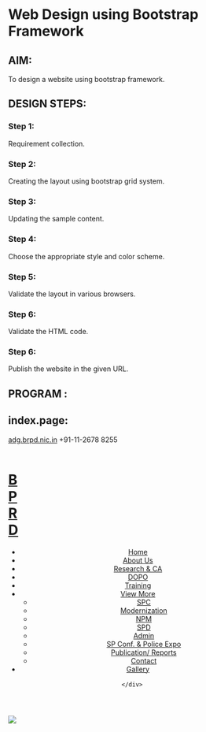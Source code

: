 # Web Design using Bootstrap Framework

## AIM:
To design a website using bootstrap framework.

## DESIGN STEPS:

### Step 1:

Requirement collection.

### Step 2:

Creating the layout using bootstrap grid system.

### Step 3:

Updating the sample content.

### Step 4:

Choose the appropriate style and color scheme.

### Step 5:

Validate the layout in various browsers.

### Step 6:

Validate the HTML code.

### Step 6:

Publish the website in the given URL.

## PROGRAM :

## index.page:
<!DOCTYPE html>
<html lang="en">

<head>
  <meta charset="utf-8">
  <meta content="width=device-width, initial-scale=1.0" name="viewport">
  <title>BPRD-Website</title>
  <!-- Favicons -->
  <link href="./img/bprd.png" rel="icon">

  <!-- Google Fonts -->
  <link href="https://fonts.googleapis.com/css?family=Open+Sans:300,300i,400,400i,600,600i,700,700i|Raleway:300,300i,400,400i,500,500i,600,600i,700,700i|Poppins:300,300i,400,400i,500,500i,600,600i,700,700i" rel="stylesheet">

  <!-- CSS File -->
  <link href="./vendor/bootstrap/css/bootstrap.min.css" rel="stylesheet">
  <link href="./vendor/bootstrap-icons/bootstrap-icons.css" rel="stylesheet">
  <link href="./vendor/boxicons/css/boxicons.min.css" rel="stylesheet">
  <link href="./vendor/glightbox/css/glightbox.min.css" rel="stylesheet">
  <link href="./vendor/swiper/swiper-bundle.min.css" rel="stylesheet">
  <link href="./css/style.css" rel="stylesheet">
</head>

<body>

  <!-- ======= Top Bar ======= -->
  <section id="topbar" class="d-flex align-items-center">
    <div class="container d-flex justify-content-center justify-content-md-between">
      <div class="contact-info d-flex align-items-center">
        <i class="bi bi-envelope-fill"></i><a href="mailto:dg.brpd.nic.in">adg.brpd.nic.in</a>
        <i class="bi bi-phone-fill phone-icon"></i>+91-11-2678 8255
      </div>
      <div class="social-links d-none d-md-block">
        <a href="#" class="twitter"><i class="bi bi-twitter"></i></a>
        <a href="#" class="facebook"><i class="bi bi-facebook"></i></a>
        <a href="#" class="instagram"><i class="bi bi-instagram"></i></a>
        <a href="#" class="linkedin"><i class="bi bi-linkedin"></i></i></a>
      </div>
    </div>
  </section>

  <!-- ======= Header ======= -->
  <header id="header" class="d-flex align-items-center">
    <div class="container d-flex align-items-center">
      <a href="index.html" class="logo me-auto"><img src="./img/logo.png" alt="" class="img-fluid"></a>
      <h1 class="logo me-auto" style="padding-right: 490px;"><a href="index.html">BPRD</a></h1>
      <nav id="navbar" class="navbar">
        <ul>
          <li><a class="nav-link scrollto active" href="./index.html">Home</a></li>
          <li class="dropdown"><a href="./aboutus.html"><span>About Us</span> <i class="bi bi-chevron-down"></i></a>
            <li class="dropdown"><a href="./spc.html"><span>Research & CA</span> <i class="bi bi-chevron-down"></i></a>
          <li><a class="nav-link scrollto " href="./index.html#portfolio">DOPO</a></li>
          <li><a class="nav-link scrollto" href="#team">Training</a></li>
          <li class="dropdown"><a href="#"><span>View More</span> <i class="bi bi-chevron-down"></i></a>
            <ul>
              <li><a href="#">SPC</a></li>
              <li><a href="#">Modernization</a></li>
              <li><a href="#">NPM</a></li>
              <li><a href="#">SPD</a></li>
              <li><a href="#">Admin</a></li>
              <li><a href="#">SP Conf. & Police Expo</a></li>
              <li><a href="#">Publication/ Reports</a></li>
              <li><a href="#">Contact</a></li>
            </ul>
          </li>
          <li><a class="getstarted scrollto" href="./index.html#contact">Gallery</a></li>
        </ul>
        <i class="bi bi-list mobile-nav-toggle"></i>
      </nav><!-- .navbar -->

    </div>
  </header><!-- End Header -->

  <!-- ======= Hero Section ======= -->
  <section id="hero" style="height: 65vh;">
         <img class="carousel-item active" src="./img/BPRDSlider1.jpg">
  </section><!-- End Hero -->

  <main id="main">

    <section id="why-us" class="why-us" style="padding-top: 30px;">
      <div class="container" style="background-color: #e6dbf1; padding-top: 30px;" >

        <div class="row no-gutters">
          <h3 class="bi bi-laptop" style="text-align: center;">What's New</h3>
          <div class="col-lg-4 col-md-6 content-item">
            <span>01</span>
            <h4>Internship</h4>
            <p>Invitation of application for the paid Internship Programme at BPR&D for the year 2022-23. Last date: 28/02/2022</p>
            <p><a href="https://bprd.nic.in/WriteReadData/News/Internship.pdf">Apply Here</a></p>
          </div>

          <div class="col-lg-4 col-md-6 content-item">
            <span>02</span>
            <h4>Bureau Darpan</h4>
            <p>From : 05/01/2022 To: 31/03/2022</p>
            <p><a href="https://bprd.nic.in/WriteReadData/News/BureauDarpan.pdf">View PDF here</a></p>
          </div>

          <div class="col-lg-4 col-md-6 content-item">
            <span>03</span>
            <h4>Webinar</h4>
            <p>	Proceedings of the Webinar on Woman Safety with Sensitivity From: 04/01/2022 to 31/12/2024</p>
            <p><a href="https://bprd.nic.in/WriteReadData/News/Adv%20of%20PGVPant%202021-22.pdf">View PDF here</a></p>
          </div>
        </div>

      </div>
    </section><!-- End News & Events Section -->


    <!-- ======= News & Events Section ======= -->
    <section id="why-us" class="why-us">
      <div class="container">

        <div class="row no-gutters">
          <h2 class="bi bi-chevron-right" style="text-align: center; padding-top: 20px;">News & Events</h2>
          <div class="col-lg-4 col-md-6 content-item">
            <span>01</span>
            <h4>Internship</h4>
            <p>Invitation of application for the paid Internship Programme at BPR&D for the year 2022-23. Last date: 28/02/2022</p>
            <p><a href="https://bprd.nic.in/WriteReadData/News/Internship.pdf">Apply Here</a></p>
          </div>

          <div class="col-lg-4 col-md-6 content-item">
            <span>02</span>
            <h4>Bureau Darpan</h4>
            <p>From : 05/01/2022 To: 31/03/2022</p>
            <p><a href="https://bprd.nic.in/WriteReadData/News/BureauDarpan.pdf">View PDF here</a></p>
          </div>

          <div class="col-lg-4 col-md-6 content-item">
            <span>03</span>
            <h4>Adv of PGVPant 2021-22</h4>
            <p>	पंडित गोविंद वल्लभ पंत पुरस्कार योजना वर्ष 2021-22 का विज्ञापन।. From : 18/11/2021 To: 31/03/2022</p>
            <p><a href="https://bprd.nic.in/WriteReadData/News/Adv%20of%20PGVPant%202021-22.pdf">View PDF here</a></p>
          </div>

          <div class="col-lg-4 col-md-6 content-item">
            <span>04</span>
            <h4>Police Aur Seva</h4>
            <p>Do Visit our Ploice Aur Seva Channel on YouTube</p>
            <p><a href="https://www.youtube.com/channel/UCGhrg_cnnGuhwXfCU16kYow/videos">See the channel here</a></p>
          </div>

          <div class="col-lg-4 col-md-6 content-item">
            <span>05</span>
            <h4>Yoga at Workplace</h4>
            <p>Why is yoga good for you?Yoga improves strength, balance and flexibility.Slow movements and deep breathing increase blood flow and warm up muscles, while holding a pose can build strength.</p>
            <p><a href="https://bprd.nic.in/WhatsNews_Description.aspx?News_id=10308">Watch the video here</a></p>
          </div>

          <div class="col-lg-4 col-md-6 content-item">
            <span>06</span>
            <h4>Cyber Cases Manual</h4>
            <p>Investigative Workflow Manual on Cyber Harassment Cases</p>
            <p><a href="https://bprd.nic.in/WriteReadData/News/BPRD%20Cyber%20harassment%20cases%206-3-21.pdf">See the PDF here</a></p>
          </div>

        </div>

      </div>
    </section><!-- End News & Events Section -->


    <!-- ======= Gallery Section ======= -->
    <section id="portfolio" class="portfolio">
      <div class="container">

        <div class="section-title">
          <h2>GALLERY</h2>
          <p>View the latest photos and videos of BPRD here.</p>
        </div>

        <div class="row portfolio-container">

          <div class="col-lg-4 col-md-6 portfolio-item filter-app">
            <div class="portfolio-wrap">
              <img src="./img/gallery/gallery2.jfif" class="img-fluid" alt="">
              
            </div>
          </div>

          <div class="col-lg-4 col-md-6 portfolio-item filter-app">
            <div class="portfolio-wrap">
              <img src="./img/gallery/foundation.jfif" class="img-fluid" alt="">

            </div>
          </div>

          <div class="col-lg-4 col-md-6 portfolio-item filter-card">
            <div class="portfolio-wrap">
              <img src="./img/gallery/spc.jfif" class="img-fluid" alt="">

            </div>
          </div>

          <div class="col-lg-4 col-md-6 portfolio-item filter-app">
            <div class="portfolio-wrap">
              <img src="./img/gallery/ips.jfif" class="img-fluid" alt="">

            </div>
          </div>

          <div class="col-lg-4 col-md-6 portfolio-item filter-card">
            <div class="portfolio-wrap">
              <img src="./img/gallery/expo.jfif" class="img-fluid" alt="">

            </div>
          </div>

          <div class="col-lg-4 col-md-6 portfolio-item filter-app">
            <div class="portfolio-wrap">
              <img src="./img/gallery/conf.jfif" class="img-fluid" alt="">

            </div>
          </div>
        </div>
      </div>
    </section><!-- Gallery Section -->

  
    <!-- ======= Contact Section ======= -->
    <section id="contact" class="contact">
      <div class="container">

        <div class="section-title">
          <h2>Contact Us</h2>
        </div>

        <div class="row">

          <div class=" d-flex align-items-stretch">
            <div class="info">
              <div class="address">
                <i class="bi bi-geo-alt"></i>
                <h4>Location:</h4>
                <p>Bureau of Police Research and Development
                  Ministry of Home Affairs,
                  NH-8, Mahipalpur
                  New Delhi (India)</p>
              </div>

              <div class="email">
                <i class="bi bi-envelope"></i>
                <h4>Email:</h4>
                <p>adg.brpd.nic.in</p>                 
              </div>

              <div class="phone">
                <i class="bi bi-phone"></i>
                <h4>Call:</h4>
                <p>+91-11-2678 8255</p>
              </div>
            </div>

          </div>
        </div>

      </div>
    </section><!-- End Contact Section -->

  </main><!-- End #main -->

  <!-- ======= Footer ======= -->
  <footer id="footer">
    <div class="container">
      <h3>BPRD</h3>
      <p>Bureau of Police Research and Development <br> A part of Ministry Of Home</p>
      <p>This website belongs to "Bureau of Police Research and Development", Ministry of Home Affairs, Govt. Of India Site Designed, Developed and Hosted by National Informatics Centre</p>
      <div class="social-links">
        <a href="#" class="twitter"><i class="bx bxl-twitter"></i></a>
        <a href="#" class="facebook"><i class="bx bxl-facebook"></i></a>
        <a href="#" class="instagram"><i class="bx bxl-instagram"></i></a>
        <a href="#" class="linkedin"><i class="bx bxl-linkedin"></i></a>
      </div>
      <div class="copyright">
        &copy; Copyright <strong><span>BPRD</span></strong>. All Rights Reserved
      </div>
      <div class="credits">
        Designed by <a href="https://bootstrapmade.com/">s.kishore kumar</a>
      </div>
    </div>
  </footer><!-- End Footer -->

    <!-- Vendor JS Files -->
  <!-- Vendor JS Files -->
  <script src="assets/vendor/bootstrap/js/bootstrap.bundle.min.js"></script>
  <script src="assets/vendor/glightbox/js/glightbox.min.js"></script>
  <script src="assets/vendor/isotope-layout/isotope.pkgd.min.js"></script>
  <script src="assets/vendor/swiper/swiper-bundle.min.js"></script>
  <script src="assets/vendor/php-email-form/validate.js"></script>
  <!-- Template Main JS File -->
  <script src="./js/main.js"></script>
</body>
</html>

## aboutus page:

<!DOCTYPE html>
<html lang="en">

<head>
  <meta charset="utf-8">
  <meta content="width=device-width, initial-scale=1.0" name="viewport">
  <title>BPRD-Website</title>
  <!-- Favicons -->
  <link href="./img/bprd.png" rel="icon">

  <!-- Google Fonts -->
  <link href="https://fonts.googleapis.com/css?family=Open+Sans:300,300i,400,400i,600,600i,700,700i|Raleway:300,300i,400,400i,500,500i,600,600i,700,700i|Poppins:300,300i,400,400i,500,500i,600,600i,700,700i" rel="stylesheet">

  <!-- CSS File -->
  <link href="./vendor/bootstrap/css/bootstrap.min.css" rel="stylesheet">
  <link href="./vendor/bootstrap-icons/bootstrap-icons.css" rel="stylesheet">
  <link href="./vendor/boxicons/css/boxicons.min.css" rel="stylesheet">
  <link href="./vendor/glightbox/css/glightbox.min.css" rel="stylesheet">
  <link href="./vendor/swiper/swiper-bundle.min.css" rel="stylesheet">
  <link href="./css/style.css" rel="stylesheet">
</head>

<body>

  <!-- ======= Top Bar ======= -->
  <section id="topbar" class="d-flex align-items-center">
    <div class="container d-flex justify-content-center justify-content-md-between">
      <div class="contact-info d-flex align-items-center">
        <i class="bi bi-envelope-fill"></i><a href="mailto:dg.brpd.nic.in">dg.brpd.nic.in</a>
        <i class="bi bi-phone-fill phone-icon"></i>+91-11-26781312
      </div>
      <div class="social-links d-none d-md-block">
        <a href="#" class="twitter"><i class="bi bi-twitter"></i></a>
        <a href="#" class="facebook"><i class="bi bi-facebook"></i></a>
        <a href="#" class="instagram"><i class="bi bi-instagram"></i></a>
        <a href="#" class="linkedin"><i class="bi bi-linkedin"></i></i></a>
      </div>
    </div>
  </section>

  <!-- ======= Header ======= -->
  <header id="header" class="d-flex align-items-center">
    <div class="container d-flex align-items-center">
      <a href="index.html" class="logo me-auto"><img src="./img/logo.png" alt="" class="img-fluid"></a>
      <h1 class="logo me-auto" style="padding-right: 490px;"><a href="index.html">BPRD</a></h1>
      <nav id="navbar" class="navbar">
        <ul>
          <li><a class="nav-link scrollto active" href="./index.html">Home</a></li>
          <li class="dropdown"><a href="./aboutus.html"><span>About Us</span> <i class="bi bi-chevron-down"></i></a>
            <ul>
              <li><a href="./aboutus.html">Evolution of BPRD</a></li>
              <li><a href="#">Awards/Medals</a></li>
              <li><a href="#">Work Allocation</a></li>
              <li class="dropdown"><a href="#"><span>View More</span> <i class="bi bi-chevron-right"></i></a>
                <ul>
                  <li><a href="#">Organization</a></li>
                  <li><a href="#">Draft Legislation</a></li>
                  <li><a href="#">Contact Us</a></li>
                  <li><a href="#">Citizen's Corner</a></li>
                </ul>
              </li>
            </ul>
            <li class="dropdown"><a href="./spc.html"><span>SPC</span> <i class="bi bi-chevron-down"></i></a>
              <ul>
                <li><a href="./spc.html">Student Police Cadet Programme</a></li>
                <li><a href="#">SPC Web</a></li>
              </ul>
          <li><a class="nav-link scrollto " href="./index.html#portfolio">Gallery</a></li>
          <li><a class="nav-link scrollto" href="#team">Training</a></li>
          <li class="dropdown"><a href="#"><span>View More</span> <i class="bi bi-chevron-down"></i></a>
            <ul>
              <li><a href="#">Research & CA</a></li>
              <li><a href="#">Modernization</a></li>
              <li><a href="#">NPM</a></li>
              <li><a href="#">SPD</a></li>
              <li><a href="#">Admin</a></li>
              <li><a href="#">SP Conf. & Police Expo</a></li>
              <li><a href="#">Publication/ Reports</a></li>
              <li><a href="#">DOPO</a></li>
            </ul>
          </li>
          <li><a class="getstarted scrollto" href="./index.html#contact">Contact</a></li>
        </ul>
        <i class="bi bi-list mobile-nav-toggle"></i>
      </nav><!-- .navbar -->
    </div>
  </header><!-- End Header -->
  
  <!-- ======= About Us Section ======= -->
<section id="about" class="about">
    <div class="container">

      <div class="section-title">
        <h2>About Us</h2>
      </div>

      <div class="row">
        <div class="col-lg-3 order-1 order-lg-1">
          <div class="list-group">
            <button type="button" class="list-group-item list-group-item-action active">Evolution of BPRD</button>
            <button type="button" class="list-group-item list-group-item-action">Awards/Medals</button>
            <button type="button" class="list-group-item list-group-item-action">Work Allocation</button>
            <button type="button" class="list-group-item list-group-item-action">Organization</button>
            <button type="button" class="list-group-item list-group-item-action">Draft Lefislation</button>
            <button type="button" class="list-group-item list-group-item-action">Contact Us</button>
            <button type="button" class="list-group-item list-group-item-action">Citizen's Corner</button>
          </div>
        </div>
        <div class="col-lg-9 pt-4 pt-lg-0 order-2 order-lg-1 content">
          <h3>Evolution of BPRD</h3>
          <p class="fst-italic">
              <dl>
                <dt>CREATION</dt>
                <br>1.The Government of India vied Resolution No.8/136/68-P.I (Pers.I) dated 28.08.1970 formally established the Bureau of Police Research and Development (BPR&D), under the Ministry of Home Affairs giving a new orientation to then existing Police Research and Advisory Council (1966) for the following reasons and with the primary objective of modernization of police force:
                <dd>1.1. To take direct and active interest in the issues</dd>
                <dd>1.2. To promote a speedy and systematic study of the police problems,</dd>
                <dd>1.3. To apply science and technology in the methods and techniques used by police.</dd>
                In addition and as a secondary, the Resolution mandated an advisory role also for the Bureau.<br>
                2. The Bureau was established with the following two divisions initially with a well laid out charter of duties
                <dd>2.1. Research, Statistics and Publication</dd>
                <dd>2.2. Development</dd>
                <dd>2.3. Training is a vital and growing requirement to improve the competency of police forces in the country. The Gore-Committee (1971) set up by the Government of India studied the training aspects of police and gave several recommendations. The government of India in accepting its recommendations created a Training Division (1973) in addition to the two divisions already existing to function under the Bureau.</dd>
                <dd>2.4. The forensic science services uncompromising & Geese under the Development Division grew over a period and a separate Directorate of Forensic Sciences under the BPR&D came into existence in 1983.</dd>
                <dd>2.5. Further in 1995 Government of India decided to entrust issues relating to Correctional Administration Work to the BPR&D so that problems relating to prisons and implementation of deemed prison reforms can be taken up by the Bureau in a cohesive manner. This set up is operating out of the existing manpower resources.</dd>
                <dd>2.6. During the year 2008, the Government of India further decided to create National Police Mission under the administrative control of BPR&D to transform the police forces in the country into effective instrument for maintenance of internal security and facing the challenges in future, by equipping them with the necessary material, intellectual and organizational resources.</dd>
                <dt>SEPARATION</dt>
                <br>1.Though the Institute of Criminology and Forensic Science (ICFS) was established under the overall supervision and guidance of BPR&D as part of the same exercise, it was allowed to function as a separate entity in 1976; since the ultimate objective of setting up the Institute was to develop a full-fledged academic institution for furthering studies in Criminology and forensic science. The same which has been re-christened in the year 1991 is now functioning as Lok Nayak Jai Prakash Narayan (LNJN), National Institute of Criminology and Forensic Science from 1982. The institute provides training courses for officers of the criminal justice system in the two subjects i.e. Criminology and Forensic Science and carries out research.
                <dd>2. Growth dynamics took over and the need to specialize in each area arose. The National Police Commission (1977) also recommended certain measures requiring implementation. Simultaneously, technological innovations particularly computers held promises of support to many areas of crime control and crime detection besides processing statistical data for the purpose of analysis. The Government of India, therefore, decided to establish a National Crime Records Bureau in 1986 build another Resolution and entrusted statistics and publications work of the Research Division to the newly constituted Bureau along with the plans for their computerization.</dd>
                <dd>3. In an identical move brought about by compulsions of growth, the Government of India decided to give an independent status to the Forensic Science Division by creating a Forensic Science Directorate having an autonomous status under the direct control of the Ministry of Home Affairs.</dd>
              </dl>
          </p>
        </div>
      </div>
    </div>
  </section><!-- End About Us Section -->

  <!-- ======= Footer ======= -->
  <footer id="footer">
    <div class="container">
      <h3>BPRD</h3>
      <p>Bureau of Police Research and Development <br> A part of Ministry Of Home</p>
      <p>This website belongs to "Bureau of Police Research and Development", Ministry of Home Affairs, Govt. Of India Site Designed, Developed and Hosted by National Informatics Centre</p>
      <div class="social-links">
        <a href="#" class="twitter"><i class="bx bxl-twitter"></i></a>
        <a href="#" class="facebook"><i class="bx bxl-facebook"></i></a>
        <a href="#" class="instagram"><i class="bx bxl-instagram"></i></a>
        <a href="#" class="linkedin"><i class="bx bxl-linkedin"></i></a>
      </div>
      <div class="copyright">
        &copy; Copyright <strong><span>BPRD</span></strong>. All Rights Reserved
      </div>
      <div class="credits">
        Designed by <a href="https://bootstrapmade.com/">S.KISHORE KUMAR</a>
      </div>
    </div>
  </footer><!-- End Footer -->

  <!-- Template Main JS File -->
  <script src="./js/main.js"></script>
</body>
</html>

## general message page:

<!DOCTYPE html>
<html lang="en">

<head>
  <meta charset="utf-8">
  <meta content="width=device-width, initial-scale=1.0" name="viewport">
  <title>BPRD-Website</title>
  <!-- Favicons -->
  <link href="./img/bprd.png" rel="icon">

  <!-- Google Fonts -->
  <link href="https://fonts.googleapis.com/css?family=Open+Sans:300,300i,400,400i,600,600i,700,700i|Raleway:300,300i,400,400i,500,500i,600,600i,700,700i|Poppins:300,300i,400,400i,500,500i,600,600i,700,700i" rel="stylesheet">

  <!-- CSS File -->
  <link href="./vendor/bootstrap/css/bootstrap.min.css" rel="stylesheet">
  <link href="./vendor/bootstrap-icons/bootstrap-icons.css" rel="stylesheet">
  <link href="./vendor/boxicons/css/boxicons.min.css" rel="stylesheet">
  <link href="./vendor/glightbox/css/glightbox.min.css" rel="stylesheet">
  <link href="./vendor/swiper/swiper-bundle.min.css" rel="stylesheet">
  <link href="./css/style.css" rel="stylesheet">
</head>

<body>

  <!-- ======= Top Bar ======= -->
  <section id="topbar" class="d-flex align-items-center">
    <div class="container d-flex justify-content-center justify-content-md-between">
      <div class="contact-info d-flex align-items-center">
        <i class="bi bi-envelope-fill"></i><a href="mailto:dg.brpd.nic.in">dg.brpd.nic.in</a>
        <i class="bi bi-phone-fill phone-icon"></i>+91-11-26781312
      </div>
      <div class="social-links d-none d-md-block">
        <a href="#" class="twitter"><i class="bi bi-twitter"></i></a>
        <a href="#" class="facebook"><i class="bi bi-facebook"></i></a>
        <a href="#" class="instagram"><i class="bi bi-instagram"></i></a>
        <a href="#" class="linkedin"><i class="bi bi-linkedin"></i></i></a>
      </div>
    </div>
  </section>

  <!-- ======= Header ======= -->  <!-- ======= Header ======= -->
  <header id="header" class="d-flex align-items-center">
    <div class="container d-flex align-items-center">
      <a href="index.html" class="logo me-auto"><img src="./img/logo.png" alt="" class="img-fluid"></a>
      <h1 class="logo me-auto" style="padding-right: 490px;"><a href="index.html">BPRD</a></h1>
      <nav id="navbar" class="navbar">
        <ul>
          <li><a class="nav-link scrollto active" href="./index.html">Home</a></li>
          <li class="dropdown"><a href="./aboutus.html"><span>About Us</span> <i class="bi bi-chevron-down"></i></a>
            <ul>
              <li><a href="./aboutus.html">Evolution of BPRD</a></li>
              <li><a href="#">Awards/Medals</a></li>
              <li><a href="#">Work Allocation</a></li>
              <li class="dropdown"><a href="#"><span>View More</span> <i class="bi bi-chevron-right"></i></a>
                <ul>
                  <li><a href="#">Organization</a></li>
                  <li><a href="#">Draft Legislation</a></li>
                  <li><a href="#">Contact Us</a></li>
                  <li><a href="#">Citizen's Corner</a></li>
                </ul>
              </li>
            </ul>
            <li class="dropdown"><a href="./spc.html"><span>SPC</span> <i class="bi bi-chevron-down"></i></a>
              <ul>
                <li><a href="./spc.html">Student Police Cadet Programme</a></li>
                <li><a href="#">SPC Web</a></li>
              </ul>
          <li><a class="nav-link scrollto " href="./index.html#portfolio">Gallery</a></li>
          <li><a class="nav-link scrollto" href="#team">Training</a></li>
          <li class="dropdown"><a href="#"><span>View More</span> <i class="bi bi-chevron-down"></i></a>
            <ul>
              <li><a href="#">Research & CA</a></li>
              <li><a href="#">Modernization</a></li>
              <li><a href="#">NPM</a></li>
              <li><a href="#">SPD</a></li>
              <li><a href="#">Admin</a></li>
              <li><a href="#">SP Conf. & Police Expo</a></li>
              <li><a href="#">Publication/ Reports</a></li>
              <li><a href="#">DOPO</a></li>
            </ul>
          </li>
          <li><a class="getstarted scrollto" href="./index.html#contact">Contact</a></li>
        </ul>
        <i class="bi bi-list mobile-nav-toggle"></i>
      </nav><!-- .navbar -->

    </div>
  </header><!-- End Header -->

  <section id="services" class="services">
    <div class="container">

      <div class="section-title">
        <h2>SPC- STUDENT CADET PROGRAMME</h2>
      </div>

      <div class="row">
        <div class="col-lg-3 order-1 order-lg-1">
          <div class="list-group">
            <button type="button" class="list-group-item list-group-item-action active">SPC Programme</button>
            <button type="button" class="list-group-item list-group-item-action">SPC Web</button>
          </div>
        </div>
        <div class="col-lg-9 pt-4 pt-lg-0 order-2 order-lg-1 content">
          <h3>SPC Programme</h3>
          <p class="fst-italic">
              <dl>
                <br>The Student Police Cadet (SPC) Programme was launched nationallyon the 21st July, 2018 by Shri Rajnath Singh, former Union Home Minister. About6,000 Cadets from different States and UTs participated in the launchprogramme. The Student Police Cadet Programme seeks to build a bridge betweenthe Police and the community by inculcating values and ethics in the schoolgoing students through indoor and outdoor classes and activities.
                <br><br>The Student Police Cadet Programme is a two years long capacitybuilding programme for the student of 8th and 9th standard. It aims to evolvestudents as responsible and capable citizens of our democratic society. Theprogramme is successfully running in more than 11,000 schoolsand 7,18,638 number of students are enrolled as SPC Cadets. BPR&D hasdeveloped the curriculum for Student Police Cadet Programme and it has beendesigned in a way to keep the learning interactive and interesting. BPR&D,through 05 workshops has trained 179 Master Trainers from States and UTs.</dd>
                <dt><br>The Vision</dt>
                <br>To nurture the school going childrento be law abiding community to contribute towards the realization of a NewIndia. 
                <dt><br>The Mission</dt>
                <br>To help character building of futurecitizens,through indoor as well as outdoor activities by providing anenvironment where children of different strata of society will be empowered todetermine the direction for their future and also that of the society.
                <dt><br>The Motto</dt>
                <br>The motto is – "Empathy, Discipline and Integrity".
              </dl>
          </p>
        </div>
      </div>

    </div>
  </section>

  <!-- ======= Footer ======= -->
  <footer id="footer">
    <div class="container">
      <h3>BPRD</h3>
      <p>Bureau of Police Research and Development <br> A part of Ministry Of Home</p>
      <p>This website belongs to "Bureau of Police Research and Development", Ministry of Home Affairs, Govt. Of India Site Designed, Developed and Hosted by National Informatics Centre</p>
      <div class="social-links">
        <a href="#" class="twitter"><i class="bx bxl-twitter"></i></a>
        <a href="#" class="facebook"><i class="bx bxl-facebook"></i></a>
        <a href="#" class="instagram"><i class="bx bxl-instagram"></i></a>
        <a href="#" class="linkedin"><i class="bx bxl-linkedin"></i></a>
      </div>
      <div class="copyright">
        &copy; Copyright <strong><span>BPRD</span></strong>. All Rights Reserved
      </div>
      <div class="credits">
        Designed by <a href="https://bootstrapmade.com/">S.KISHORE KUMAAR</a>
      </div>
    </div>
  </footer><!-- End Footer -->

  <!-- Template Main JS File -->
  <script src="./js/main.js"></script>
</body>
</html>

## OUTPUT:
## home page:
![output](bprdwebsite\static\img\home1.png)
![output](bprdwebsite\static\img\home2.png)
## about us:
![output](bprdwebsite\static\img\about.png)
## general message :
![output](bprdwebsite\static\img\gen.png)

## Result:
Thus a website has been designed using bootstrap framework

